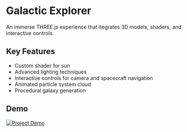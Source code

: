 # Galactic Explorer

An immerse THREE.js experience that itegrates 3D models, shaders, and interactive controls. 

## Key Features

- Custom shader for sun
- Advanced lighting techniques 
- Interactive controls for camera and spacecraft navigation
- Animated particle system cloud
- Procedural galaxy generation

## Demo
[![Project Demo](https://img.youtube.com/vi/PbjOScsf1BQ/0.jpg)](https://www.youtube.com/watch?v=PbjOScsf1BQ)